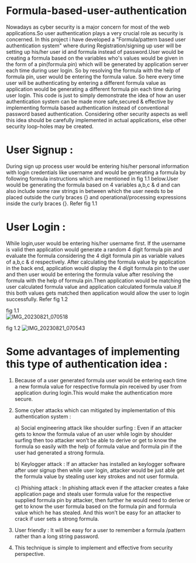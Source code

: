 # Formula-based-user-authentication

Nowadays as cyber security is a major concern for most of the web applications.So user authentication plays a very crucial role as security is concerned. In this project i have developed a "Formula/pattern based user authentication system" where during Registration/signing up user will be setting up his/her user id and formula instead of password.User would be creating a formula based on the variables who's values would be given in the form of a pin(formula pin) which will be generated by application server each time during user login. So by resolving the formula with the help of formula pin, user would be entering the formula value. So here every time user will be authenticating by entering a different formula value as application would be generating a different formula pin each time during user login. This code is just to simply demonstrate the idea of how an user authentication system can be made more safe,secured & effective by implementing formula based authentication instead of conventional password based authentication.
Considering other security aspects as well this idea should be carefully implemented in actual applications, else other security loop-holes may be created.

# User Signup :

During sign up process user would be entering his/her personal information with login credentials like username and would be generating a formula by following formula instructions which are mentioned in fig 1.1 below.User would be generating the formula based on 4 variables a,b,c & d and can also include some raw strings in between which the user needs to be placed outside the curly braces {} and operational/processing expressions inside the curly braces {}. Refer fig 1.1 

# User Login :

While login,user would be entering  his/her username first. If the username is valid then application would generate a random 4 digit formula pin and evaluate the formula considering the 4 digit formula pin as variable values of a,b,c & d respectively. After calculating the formula value by application in the back end, application would display the 4 digit formula pin to the user and then user would be entering the formula value after resolving the formula with the help of formula pin.Then application would be matching the user calculated formula value and application calculated formula value.If this both values gets matched then application would allow the user to login successfully. Refer fig 1.2     

fig 1.1  
![IMG_20230821_070518](https://github.com/Bunny-block/Formula-based-user-authentication-system/assets/118076016/796f43e2-81be-4f19-9fbc-af41d4fbe1f2)

fig 1.2 
![IMG_20230821_070543](https://github.com/Bunny-block/Formula-based-user-authentication-system/assets/118076016/174f5948-13e2-4a70-8734-38c4afb491dd)


# Some advantages of implementing this type of authentication idea :

1) Because of a user generated formula user would be entering each time a new formula value for respective formula pin received by user from application during login.This 
   would make the authentication more secure.

2) Some cyber attacks which can mitigated by implementation of this authentication system :

    a) Social engineering attack like shoulder surfing  : Even if an attacker gets to know the formula value of an user while login by shoulder surfing then too attacker                                                              won’t be able to derive or get to know the formula so easily with the help of  formula value and formula pin if                                                              the user had generated a strong formula.

    b) Keylogger attack : If an attacker has installed an keylogger software after user signup then while user login, attacker would be just able get the formula value by                             stealing user key strokes and not user formula.

    c) Phishing attack : In phishing attack even if the attacker creates a fake application page and steals user formula value for the respective supplied formula pin by                             attacker, then further he would need to derive or get to know the user formula based on the formula pin and formula value which he has stealed. And                          this won’t be easy for an attacker to crack if user sets a strong formula. 

3) User friendly : It will be easy for a user to remember a formula /pattern  rather than a long string password.

4) This technique is  simple to implement and effective from security perspective.

